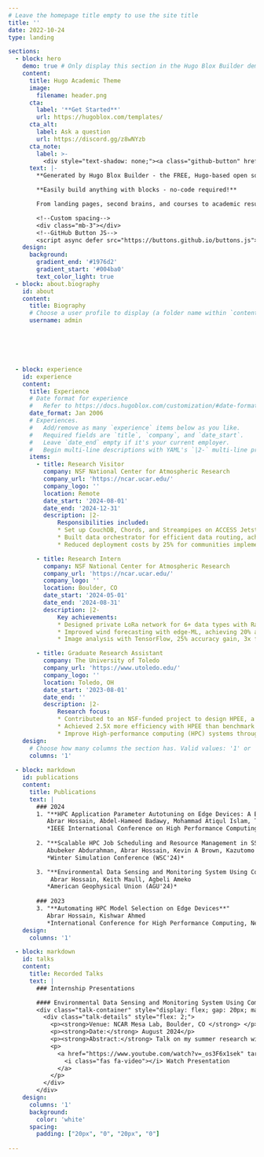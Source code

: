 ```yaml
---
# Leave the homepage title empty to use the site title
title: ''
date: 2022-10-24
type: landing

sections:
  - block: hero
    demo: true # Only display this section in the Hugo Blox Builder demo site
    content:
      title: Hugo Academic Theme
      image:
        filename: header.png
      cta:
        label: '**Get Started**'
        url: https://hugoblox.com/templates/
      cta_alt:
        label: Ask a question
        url: https://discord.gg/z8wNYzb
      cta_note:
        label: >-
          <div style="text-shadow: none;"><a class="github-button" href="https://github.com/HugoBlox/hugo-blox-builder" data-icon="octicon-star" data-size="large" data-show-count="true" aria-label="Star">Star Hugo Blox Builder</a></div><div style="text-shadow: none;"><a class="github-button" href="https://github.com/HugoBlox/theme-academic-cv" data-icon="octicon-star" data-size="large" data-show-count="true" aria-label="Star">Star the Academic template</a></div>
      text: |-
        **Generated by Hugo Blox Builder - the FREE, Hugo-based open source website builder trusted by 500,000+ sites.**

        **Easily build anything with blocks - no-code required!**

        From landing pages, second brains, and courses to academic resumés, conferences, and tech blogs.

        <!--Custom spacing-->
        <div class="mb-3"></div>
        <!--GitHub Button JS-->
        <script async defer src="https://buttons.github.io/buttons.js"></script>
    design:
      background:
        gradient_end: '#1976d2'
        gradient_start: '#004ba0'
        text_color_light: true
  - block: about.biography
    id: about
    content:
      title: Biography
      # Choose a user profile to display (a folder name within `content/authors/`)
      username: admin
  





  - block: experience
    id: experience
    content:
      title: Experience
      # Date format for experience
      #   Refer to https://docs.hugoblox.com/customization/#date-format
      date_format: Jan 2006
      # Experiences.
      #   Add/remove as many `experience` items below as you like.
      #   Required fields are `title`, `company`, and `date_start`.
      #   Leave `date_end` empty if it's your current employer.
      #   Begin multi-line descriptions with YAML's `|2-` multi-line prefix.
      items:
        - title: Research Visitor
          company: NSF National Center for Atmospheric Research
          company_url: 'https://ncar.ucar.edu/'
          company_logo: ''
          location: Remote
          date_start: '2024-08-01'
          date_end: '2024-12-31'
          description: |2-
              Responsibilities included:
              * Set up CouchDB, Chords, and Streampipes on ACCESS Jetstreams for community weather data storage
              * Built data orchestrator for efficient data routing, achieving 30% transmission efficiency gain
              * Reduced deployment costs by 25% for communities implementing the project

        - title: Research Intern
          company: NSF National Center for Atmospheric Research
          company_url: 'https://ncar.ucar.edu/'
          company_logo: ''
          location: Boulder, CO
          date_start: '2024-05-01'
          date_end: '2024-08-31'
          description: |2-
              Key achievements:
              * Designed private LoRa network for 6+ data types with Raspberry Pi gateways and central server
              * Improved wind forecasting with edge-ML, achieving 20% accuracy gain on Raspberry Pi
              * Image analysis with TensorFlow, 25% accuracy gain, 3x faster training, and 95% precision on 10,000+ images

        - title: Graduate Research Assistant
          company: The University of Toledo
          company_url: 'https://www.utoledo.edu/'
          company_logo: ''
          location: Toledo, OH
          date_start: '2023-08-01'
          date_end: ''
          description: |2-
              Research focus:
              * Contributed to an NSF-funded project to design HPEE, a new auto-tuning algorithm for optimizing HPC applications on edge devices
              * Achieved 2.5X more efficiency with HPEE than benchmark methods
              * Improve High-performance computing (HPC) systems through stochastic modeling and optimization
    design:
      # Choose how many columns the section has. Valid values: '1' or '2'.
      columns: '1'
  
  - block: markdown
    id: publications
    content:
      title: Publications
      text: |
        ### 2024
        1. "**HPC Application Parameter Autotuning on Edge Devices: A Bandit Learning Approach**"  
           Abrar Hossain, Abdel-Hameed Badawy, Mohammad Atiqul Islam, Tapasya Patki, Kishwar Ahmed  
           *IEEE International Conference on High Performance Computing, Data, and Analytics (HiPC'24)*
        
        2. "**Scalable HPC Job Scheduling and Resource Management in SST**"  
           Abubeker Abdurahman, Abrar Hossain, Kevin A Brown, Kazutomo Yoshii, Kishwar Ahmed  
           *Winter Simulation Conference (WSC'24)*

        3. "**Environmental Data Sensing and Monitoring System Using Community-based Private LoRa Network**"  
            Abrar Hossain, Keith Maull, Agbeli Ameko
           *American Geophysical Union (AGU'24)*
        
        ### 2023
        3. "**Automating HPC Model Selection on Edge Devices**"  
           Abrar Hossain, Kishwar Ahmed  
           *International Conference for High Performance Computing, Networking, Storage and Analysis (SC'23)*
    design:
      columns: '1'

  - block: markdown
    id: talks
    content:
      title: Recorded Talks
      text: |
        ### Internship Presentations

        #### Environmental Data Sensing and Monitoring System Using Community-based Private LoRa Network
        <div class="talk-container" style="display: flex; gap: 20px; margin-bottom: 30px;">
          <div class="talk-details" style="flex: 2;">
            <p><strong>Venue: NCAR Mesa Lab, Boulder, CO </strong> </p>
            <p><strong>Date:</strong> August 2024</p>
            <p><strong>Abstract:</strong> Talk on my summer research with Dr Keith Maull and Agbeli Ameko </p>
            <p>
              <a href="https://www.youtube.com/watch?v=_os3F6x1sek" target="_blank" style="display: inline-flex; align-items: center; gap: 5px; text-decoration: none; color: #2962ff;">
                <i class="fas fa-video"></i> Watch Presentation
              </a>
            </p>
          </div>
        </div>
    design:
      columns: '1'
      background:
        color: 'white'
      spacing:
        padding: ["20px", "0", "20px", "0"]
  
---
```

